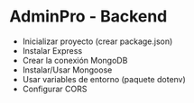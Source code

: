 # AdminPro - Backend

* Inicializar proyecto (crear package.json)
* Instalar Express
* Crear la conexión MongoDB
* Instalar/Usar Mongoose
* Usar variables de entorno (paquete dotenv)
* Configurar CORS
